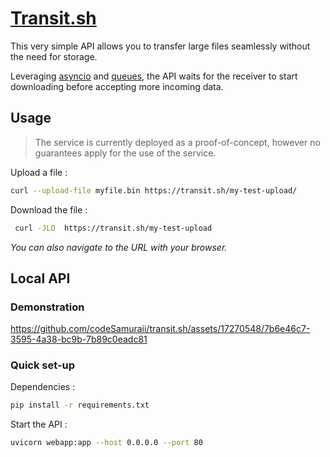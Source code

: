# [Transit.sh](https://transit.sh)
This very simple API allows you to transfer large files seamlessly without the need for storage.

Leveraging [asyncio](https://docs.python.org/3/library/asyncio.html) and [queues](https://docs.python.org/3/library/asyncio-queue.html), the API waits for the receiver to start downloading before accepting more incoming data.<br>

## Usage
> The service is currently deployed as a proof-of-concept, however no guarantees apply for the use of the service.

Upload a file :
```bash
curl --upload-file myfile.bin https://transit.sh/my-test-upload/
```

Download the file :
```bash
 curl -JLO  https://transit.sh/my-test-upload
```
_You can also navigate to the URL with your browser._

## Local API
### Demonstration
https://github.com/codeSamuraii/transit.sh/assets/17270548/7b6e46c7-3595-4a38-bc9b-7b89c0eadc81

### Quick set-up
Dependencies :
```bash
pip install -r requirements.txt
```

Start the API :
```bash
uvicorn webapp:app --host 0.0.0.0 --port 80
```
